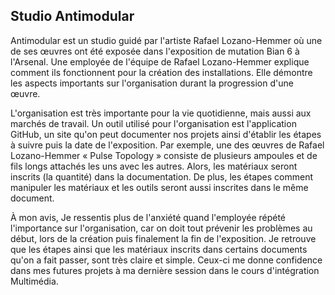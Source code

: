 ## Studio Antimodular

Antimodular est un studio guidé par l'artiste Rafael Lozano-Hemmer où une de ses œuvres ont été exposée dans l'exposition de mutation Bian 6 à l'Arsenal. Une employée de l'équipe de Rafael Lozano-Hemmer explique comment ils fonctionnent pour la création des installations. Elle démontre les aspects importants sur l'organisation durant la progression d'une œuvre.

L'organisation est très importante pour la vie quotidienne, mais aussi aux marchés de travail. Un outil utilisé pour l'organisation est l'application GitHub, un site qu'on peut documenter nos projets ainsi d'établir les étapes à suivre puis la date de l'exposition. Par exemple, une des œuvres de Rafael Lozano-Hemmer « Pulse Topology » consiste de plusieurs ampoules et de fils longs attachés les uns avec les autres. Alors, les matériaux seront inscrits (la quantité) dans la documentation. De plus, les étapes comment manipuler les matériaux et les outils seront aussi inscrites dans le même document. 

À mon avis, Je ressentis plus de l'anxiété quand l'employée répété l'importance sur l'organisation, car on doit tout prévenir les problèmes au début, lors de la création puis finalement la fin de l'exposition. Je retrouve que les étapes ainsi que les matériaux inscrits dans certains documents qu'on a fait passer, sont très claire et simple. Ceux-ci me donne confidence dans mes futures projets à ma dernière session dans le cours d'intégration Multimédia.

